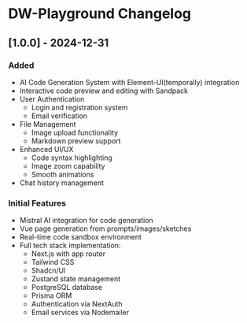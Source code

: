 # DW-Playground Changelog

## [1.0.0] - 2024-12-31

### Added

- AI Code Generation System with Element-UI(temporally) integration
- Interactive code preview and editing with Sandpack
- User Authentication
  - Login and registration system
  - Email verification
- File Management
  - Image upload functionality
  - Markdown preview support
- Enhanced UI/UX
  - Code syntax highlighting
  - Image zoom capability
  - Smooth animations
- Chat history management

### Initial Features

- Mistral AI integration for code generation
- Vue page generation from prompts/images/sketches
- Real-time code sandbox environment
- Full tech stack implementation:
  - Next.js with app router
  - Tailwind CSS
  - Shadcn/UI
  - Zustand state management
  - PostgreSQL database
  - Prisma ORM
  - Authentication via NextAuth
  - Email services via Nodemailer
